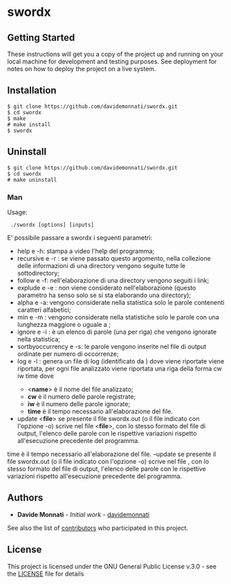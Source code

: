 

# swordx

 
## Getting Started

These instructions will get you a copy of the project up and running on your local machine for development and testing purposes. See deployment for notes on how to deploy the project on a live system.

## Installation

    $ git clone https://github.com/davidemonnati/swordx.git
    $ cd swordx
    $ make
    # make install
    $ swordx

## Uninstall

    $ git clone https://github.com/davidemonnati/swordx.git
	$ cd swordx
	# make uninstall

### Man
Usage:

     ./swordx [options] [inputs]

E' possibile passare a swordx i seguenti parametri:

 - help e -h: stampa a video l'help del programma;
 - recursive e -r : se viene passato questo argomento, nella collezione delle informazioni di una directory vengono seguite tutte le sottodirectory;
 - follow e -f: nell'elaborazione di una directory vengono seguiti i link;
 - explude <file> e -e <file>: <file> non viene considerato nell'elaborazione (questo parametro ha senso solo se si sta elaborando una directory);
 - alpha e -a: vengono considerate nella statistica solo le parole contenenti caratteri alfabetici;
 - min <num> e -m <num>: vengono considerate nella statistiche solo le parole con una lunghezza maggiore o uguale a <num>;
 - ignore <file> e -i <file>: <file> è un elenco di parole (una per riga) che vengono ignorate nella statistica;
 - sortbyoccurrency e -s: le parole vengono inserite nel file di output ordinate per numero di occorrenze;
 - log <file> e -l <file>: genera un file di log (identificato da <file>) dove viene riportate viene riportata, per ogni file analizzato viene riportata una riga della forma <name> cw iw time dove
	 - <**name**> è il nome del file analizzato;
	 - **cw** è il numero delle parole registrate;
	 - **iw** è il numero delle parole ignorate;
	 - **time** è il tempo necessario all'elaborazione del file. 
- update <**file**> se presente il file swordx.out (o il file indicato con l'opzione -o) scrive nel file <**file**>, con lo stesso formato del file di output, l'elenco delle parole con le rispettive variazioni rispetto all'esecuzione precedente del programma.

time è il tempo necessario all'elaborazione del file.
–update <file> se presente il file swordx.out (o il file indicato con l'opzione -o) scrive nel file <file>, con lo stesso formato del file di output, l'elenco delle parole con le rispettive variazioni rispetto all'esecuzione precedente del programma.

## Authors

* **Davide Monnati** - *Initial work* - [davidemonnati](https://github.com/davidemonnati)

See also the list of [contributors](https://github.com/Erthor96/swordx/contributors) who participated in this project.

## License

This project is licensed under the GNU General Public License v.3.0 - see the [LICENSE](LICENSE) file for details
